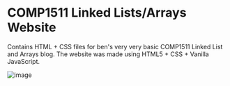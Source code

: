 # COMP1511 Linked Lists/Arrays Website

Contains HTML + CSS files for ben's very very basic COMP1511 Linked List and Arrays blog. The website was made using HTML5 + CSS + Vanilla JavaScript. 

![image](https://user-images.githubusercontent.com/97421407/179744317-4b478cb1-c4fb-4363-a616-ac26add0cb09.png)

